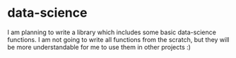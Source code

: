 # data-science

I am planning to write a library which includes some basic data-science functions.
I am not going to write all functions from the scratch, but they will be more understandable for me to use them in other projects :)
